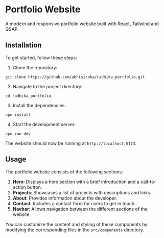 # Portfolio Website

A modern and responsive portfolio website built with React, Tailwind and GSAP.

## Installation

To get started, follow these steps:

1. Clone the repository:

```
git clone https://github.com/abhisiroha/radhika_portfolio.git
```

2. Navigate to the project directory:

```
cd radhika_portfolio
```

3. Install the dependencies:

```
npm install
```

4. Start the development server:

```
npm run dev
```

The website should now be running at `http://localhost:5173`.

## Usage

The portfolio website consists of the following sections:

1. **Hero**: Displays a hero section with a brief introduction and a call-to-action button.
2. **Projects**: Showcases a list of projects with descriptions and links.
3. **About**: Provides information about the developer.
4. **Contact**: Includes a contact form for users to get in touch.
5. **Navbar**: Allows navigation between the different sections of the website.

You can customize the content and styling of these components by modifying the corresponding files in the `src/components` directory.
